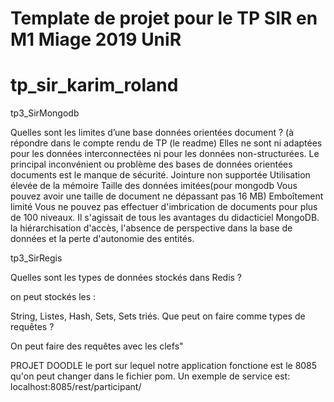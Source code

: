 # Template de projet pour le TP SIR en M1 Miage 2019 UniR
# tp_sir_karim_roland
tp3_SirMongodb

Quelles sont les limites d’une base données orientées document ? (à répondre dans le compte rendu de TP (le readme)
Elles ne sont ni adaptées pour les données interconnectées ni pour les données non-structurées.
Le principal inconvénient ou problème des bases de données orientées documents est le manque de sécurité.
Jointure non supportée
Utilisation élevée de la mémoire
Taille des données imitées(pour mongodb Vous pouvez avoir une taille de document ne dépassant pas 16 MB)
Emboîtement limité Vous ne pouvez pas effectuer d'imbrication de documents pour plus de 100 niveaux. Il s'agissait de tous les avantages du didacticiel MongoDB.
la hiérarchisation d'accès, l'absence de perspective dans la base de données et la perte d'autonomie des entités.

tp3_SirRegis

Quelles sont les types de données stockés dans Redis ?

on peut stockés les :

String,
Listes,
Hash,
Sets,
Sets triés.
Que peut on faire comme types de requêtes ?

On peut faire des requêtes avec les clefs"

PROJET DOODLE
le port sur lequel notre application fonctione est le 8085 qu'on peut changer dans le fichier pom.
Un exemple de service est: localhost:8085/rest/participant/

